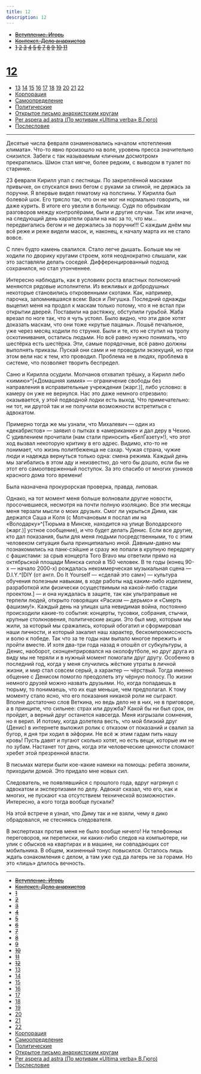```yaml
---
title: 12
description: 12
---
```


- ~~[Вступление. Игорь](./1.md)~~
- ~~[Контекст. Дело анархистов](./2.md)~~
- ~~[1](./3.md)  [2](./4.md)  [3](./5.md)  [4](./6.md)  [5](./7.md)  [6](./8.md)  [7](./9.md)  [8](./10.md)  [9](./11.md)  [10](./12.md)  [11](./13.md)~~
# [12](./14.md)  
- [13](./15.md)  [14](./16.md)  [15](./17.md)  [16](./18.md)  [17](./19.md)  [18](./20.md)  [19](./21.md)  [20](./22.md)  [21](./23.md)  [22](./24.md)
- [Корпорация](./25.md)
- [Самоопределение](./26.md)
- [Политические](./27.md)
- [Открытое письмо анархистским кругам](./28.md)
- [Per aspera ad astra (По мотивам «Ultima verba» В.Гюго)](./29.md)
- [Послесловие](./30.md)

---

Десятые числа февраля ознаменовались началом «потепления климата». Что-то явно произошло на воле, уровень пресса значительно снизился. Забеги с так называемым «личным досмотром» прекратились. Шмон стал мягче, более редким, с выводом в туалет по старинке.

23 февраля Кирилл упал с лестницы. По закреплённой масками привычке, он спускался вниз бегом с руками за спиной, не держась за поручни. Я впервые видел гематому на полспины. У Кирилла был болевой шок. Его трясло так, что он не мог ни нормально говорить, ни даже курить. В итоге его увезли в больницу. Судя по обрывкам разговоров между контролёрами, были и другие случаи. Так или иначе, на следующий день каратели орали на нас за то, что мы… передвигались бегом и не держались за поручни!!! С каждым днём мы всё реже и реже видели масок, и, наконец, к началу марта их не стало вовсе.

С плеч будто камень свалился. Стало легче дышать. Больше мы не ходили по дворику кругами строем, хотя неоднократно слышали, как это заставляли делать соседей. Дифференцированный подход сохранился, но стал утонченнее.

Интересно наблюдать, как в условиях роста властных полномочий меняются рядовые исполнители. Из вежливых и добродушных некоторые становились откровенными скотами. Как, например, парочка, запомнившаяся всем: Вася и Лягушка. Последний однажды выцепил меня на продол к маскам только потому, что я не встал при открытии дверей. Поставили на растяжку, обступили гурьбой. Жаба врезал по ноге так, что я чуть устоял. Было видно, что эти двое хотят доказать маскам, что они тоже «крутые пацаны». Лошьё печальное, уже через месяц ходили по струнке. Были и те, кто не ступил на тропу оскотинивания, остались людьми. Но всё равно нужно понимать, что шестёрка есть шестёрка. Эти, самые порядочные, всё равно должны выполнять приказы. Пускай они сами и не проводили экзекуций, но при этом вели нас к тем, кто проводил. Проблема не в людях, проблема в системе, что позволяет творить беспредел.

Саню и Кирилла осудили. Молчанов отхватил трёшку, а Кирилл либо «химию»^[«Домашняя химия» — ограничение свободы без направления в исправительные учреждения (жарг.)], либо условно: в камеру он уже не вернулся. Нас это даже немного отрезвило: оказывается, у этой подводной лодки есть выход. Что примечательно: ни тот, ни другой так и не получили возможности встретиться с адвокатом.

Примерно тогда же мы узнали, что Михалевич — один из «декабристов» — заявил о пытках в «американке» и дал деру в Чехию. С удивлением прочитали (нам стали приносить «БелГазету»!), что этот ход вызвал некоторую критику в его адрес. Видимо, кто-то не понимает, что жизнь политбеженца не сахар. Чужая страна, чужие люди и надежда вернуться только одна: смена режима. Каждый день мы загибались в этом аду и неизвестно, до чего бы дошло, если бы не этот его самоотверженный поступок. За это спасибо от многих узников красного дома того времени!

Была назначена прокурорская проверка, правда, липовая.

Однако, на тот момент меня больше волновали другие новости, просочившиеся, несмотря на почти полную изоляцию. Все эти месяцы меня терзали мысли о моих друзьях. Смог ли укрыться Дима, как держатся Саша и Коля (с Молчановым я послал им на «Володарку»^[Тюрьма в Минске, находится на улице Володарского (жарг.)] устное сообщение), и что будет делать Денис. Если все другие, кто дал показания, были для меня людьми посредственными, то с этим человеком ситуация была принципиально иной. Давным-давно мы познакомились на панк-сэйшне и сразу же попали в крупную передрягу с фашистами: за срыв концерта Toro Bravo мы ответили прямо на октябрьской площади Минска силой в 150 человек. В те годы (конец 90-х — начало 2000-х) рождалась некоммерческая музыкальная сцена — D.I.Y.^[DIY (от англ. Do It Yourself — «сделай это сам») — культура обучения полезным навыкам, в ходе работы над каким-либо изделием, разработкой или физически осуществимым на какой-либо стадии проектом.] — и она нуждалась в защите, так как ультраправые не терпели людей, открыто говорящих «Расизм — дерьмо» и «Смерть фашизму!». Каждый день на улицах шла невидимая война, постоянно происходили какие-то события: концерты, тусовки, собрания, стычки, крупные столкновения, политические акции. Это был мир, которым мы жили, за который мы сражались, который обогатил и сформировал наши личности, и который закалил наш характер, бескомпромиссность и волю к победе. Так что за те годы нам выпало многое пережить и пройти вместе. И хотя два-три года назад я отошёл от субкультуры, а Денис, наоборот, сконцентрировался на околофутболе, но друг друга из виду мы не теряли и в нужный момент помогали друг другу. Особенно в последний год, когда у меня случились жёсткие утраты в личной жизни, и мир стал совсем серый, а характер — чёрствый. Тогда именно общение с Денисом помогло преодолеть эту чёрную полосу. По жизни немного друзей можно назвать друзьями. Но, когда попадаешь в тюрьму, то понимаешь, что их еще меньше, чем предполагал. К тому моменту стало ясно, что его показания никакой роли не сыграют. Вполне достаточно слов Веткина, но ведь дело не в них, не в приговоре, а в принципе, что сильнее: страх или дружба? Какой бы ни был срок, он пройдет, а верный друг останется навсегда. Меня изгрызали сомнения, но я верил. И потому, когда долетела весть, что мой близкий друг (Денис) в интернете выложил ролик с отказом от показаний и свалил за бугор, я дня три ходил в эйфории. Не всё ж этим гадам пить нашу кровь! Пусть давят и пугают сколько хотят, но есть вещи, которые им не по зубам. Настанет тот день, когда эти человеческие ценности сломают хребет этой презренной власти.

В письмах матери были кое-какие намеки на помощь: ребята звонили, приходили домой. Это придало мне новых сил.

Следователь, не появлявшийся с прошлого года, вдруг нагрянул с адвокатом и экспертизами по делу. Адвокат сказал, что его, как и многих, не пускают «за отсутствием технической возможности». Интересно, а кого тогда вообще пускали?

На этой встрече я узнал, что Диму так и не взяли, чему я дико обрадовался, не стесняясь следователя.

В экспертизах против меня не было вообще ничего! Ни телефонных переговоров, ни переписки, ни каких-либо следов на компьютере, ни улик с обысков на квартирах и в машине, ни совпадающих сот мобильника. В общем, жизненный тонус повысился. Осталось лишь ждать ознакомления с делом, а там уже суд да лагерь не за горами. Но это «лишь» длилось вечность.

---

- ~~[Вступление. Игорь](./1.md)~~
- ~~[Контекст. Дело анархистов](./2.md)~~
- ~~[1](./3.md)~~
- ~~[2](./4.md)~~
- ~~[3](./5.md)~~
- ~~[4](./6.md)~~
- ~~[5](./7.md)~~
- ~~[6](./8.md)~~
- ~~[7](./9.md)~~
- ~~[8](./10.md)~~
- ~~[9](./11.md)~~
- ~~[10](./12.md)~~
- ~~[11](./13.md)~~
- ~~[12](./14.md)~~
- [13](./15.md)
- [14](./16.md)
- [15](./17.md)
- [16](./18.md)
- [17](./19.md)
- [18](./20.md)
- [19](./21.md)
- [20](./22.md)
- [21](./23.md)
- [22](./24.md)
- [Корпорация](./25.md)
- [Самоопределение](./26.md)
- [Политические](./27.md)
- [Открытое письмо анархистским кругам](./28.md)
- [Per aspera ad astra (По мотивам «Ultima verba» В.Гюго)](./29.md)
- [Послесловие](./30.md)
